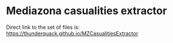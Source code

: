 # Mediazona casualities extractor

Direct link to the set of files is: https://thunderquack.github.io/MZCasualitiesExtractor

